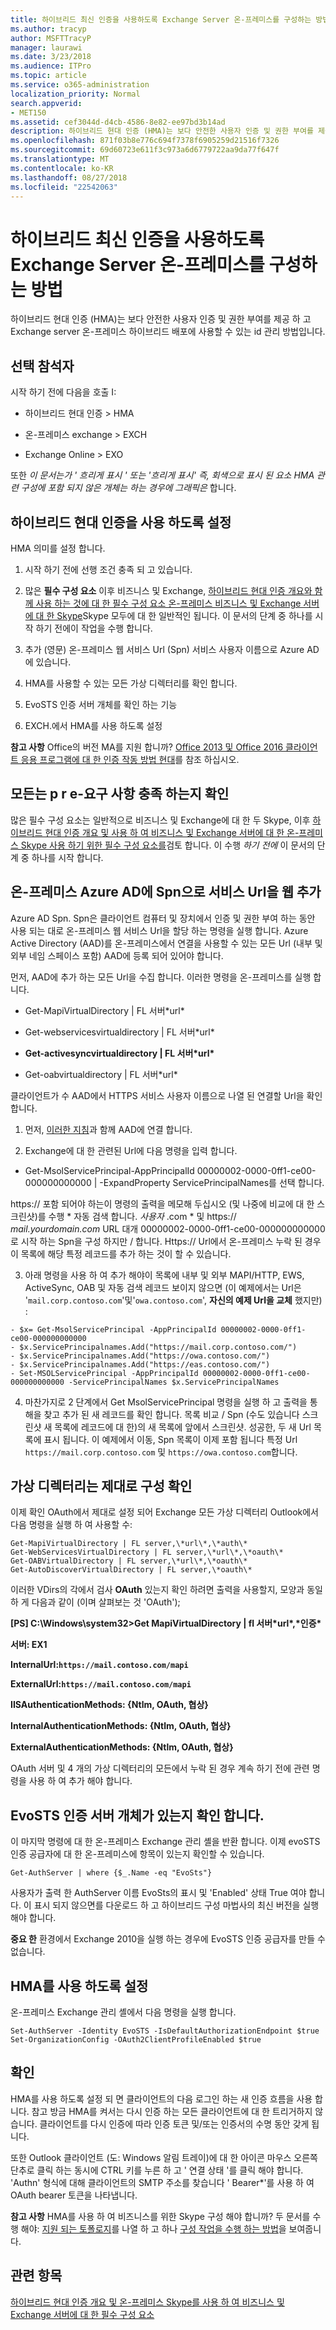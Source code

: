 ```yaml
---
title: 하이브리드 최신 인증을 사용하도록 Exchange Server 온-프레미스를 구성하는 방법
ms.author: tracyp
author: MSFTTracyP
manager: laurawi
ms.date: 3/23/2018
ms.audience: ITPro
ms.topic: article
ms.service: o365-administration
localization_priority: Normal
search.appverid:
- MET150
ms.assetid: cef3044d-d4cb-4586-8e82-ee97bd3b14ad
description: 하이브리드 현대 인증 (HMA)는 보다 안전한 사용자 인증 및 권한 부여를 제공 하 고 Exchange server 온-프레미스 하이브리드 배포에 사용할 수 있는 id 관리 방법입니다.
ms.openlocfilehash: 871f03b8e776c694f7378f6905259d21516f7326
ms.sourcegitcommit: 69d60723e611f3c973a6d6779722aa9da77f647f
ms.translationtype: MT
ms.contentlocale: ko-KR
ms.lasthandoff: 08/27/2018
ms.locfileid: "22542063"
---
```

# <a name="how-to-configure-exchange-server-on-premises-to-use-hybrid-modern-authentication"></a>하이브리드 최신 인증을 사용하도록 Exchange Server 온-프레미스를 구성하는 방법

하이브리드 현대 인증 (HMA)는 보다 안전한 사용자 인증 및 권한 부여를 제공 하 고 Exchange server 온-프레미스 하이브리드 배포에 사용할 수 있는 id 관리 방법입니다.
  
## <a name="fyi"></a>선택 참석자

시작 하기 전에 다음을 호출 I:
  
- 하이브리드 현대 인증 \> HMA
    
- 온-프레미스 exchange \> EXCH
    
- Exchange Online \> EXO
    
또한 *이 문서는가 ' 흐리게 표시 ' 또는 '흐리게 표시' 즉, 회색으로 표시 된 요소 HMA 관련 구성에 포함 되지 않은 개체는 하는 경우에 그래픽은* 합니다. 
  
## <a name="enabling-hybrid-modern-authentication"></a>하이브리드 현대 인증을 사용 하도록 설정

HMA 의미를 설정 합니다.
  
1. 시작 하기 전에 선행 조건 충족 되 고 있습니다.
    
1. 많은 **필수 구성 요소** 이후 비즈니스 및 Exchange, [하이브리드 현대 인증 개요와 함께 사용 하는 것에 대 한 필수 구성 요소 온-프레미스 비즈니스 및 Exchange 서버에 대 한 Skype](hybrid-modern-auth-overview.md)Skype 모두에 대 한 일반적인 됩니다. 이 문서의 단계 중 하나를 시작 하기 전에이 작업을 수행 합니다.
    
2. 추가 (영문) 온-프레미스 웹 서비스 Url (Spn) 서비스 사용자 이름으로 Azure AD에 있습니다.
    
3. HMA를 사용할 수 있는 모든 가상 디렉터리를 확인 합니다.
    
4. EvoSTS 인증 서버 개체를 확인 하는 기능
    
5. EXCH.에서 HMA를 사용 하도록 설정
    
 **참고 사항** Office의 버전 MA를 지원 합니까? [Office 2013 및 Office 2016 클라이언트 응용 프로그램에 대 한 인증 작동 방법 현대](modern-auth-for-office-2013-and-2016.md)를 참조 하십시오.
  
## <a name="make-sure-you-meet-all-the-pre-reqs"></a>모든는 p r e-요구 사항 충족 하는지 확인

많은 필수 구성 요소는 일반적으로 비즈니스 및 Exchange에 대 한 두 Skype, 이후 [하이브리드 현대 인증 개요 및 사용 하 여 비즈니스 및 Exchange 서버에 대 한 온-프레미스 Skype 사용 하기 위한 필수 구성 요소를](hybrid-modern-auth-overview.md)검토 합니다. 이 수행 *하기 전에* 이 문서의 단계 중 하나를 시작 합니다. 
  
## <a name="add-on-premises-web-service-urls-as-spns-in-azure-ad"></a>온-프레미스 Azure AD에 Spn으로 서비스 Url을 웹 추가

Azure AD Spn. Spn은 클라이언트 컴퓨터 및 장치에서 인증 및 권한 부여 하는 동안 사용 되는 대로 온-프레미스 웹 서비스 Url을 할당 하는 명령을 실행 합니다. Azure Active Directory (AAD)를 온-프레미스에서 연결을 사용할 수 있는 모든 Url (내부 및 외부 네임 스페이스 포함) AAD에 등록 되어 있어야 합니다.
  
먼저, AAD에 추가 하는 모든 Url을 수집 합니다. 이러한 명령을 온-프레미스를 실행 합니다.
  
- Get-MapiVirtualDirectory | FL 서버\*url\*
    
- Get-webservicesvirtualdirectory | FL 서버\*url\*
    
- **Get-activesyncvirtualdirectory | FL 서버\*url\***
    
- Get-oabvirtualdirectory | FL 서버\*url\*
    
클라이언트가 수 AAD에서 HTTPS 서비스 사용자 이름으로 나열 된 연결할 Url을 확인 합니다.
  
1. 먼저, [이러한 지침](https://docs.microsoft.com/en-us/office365/enterprise/powershell/connect-to-office-365-powershell)과 함께 AAD에 연결 합니다.
    
2. Exchange에 대 한 관련된 Url에 다음 명령을 입력 합니다.
    
- Get-MsolServicePrincipal-AppPrincipalId 00000002-0000-0ff1-ce00-000000000000 | -ExpandProperty ServicePrincipalNames를 선택 합니다.
    
https:// 포함 되어야 하는이 명령의 출력을 메모해 두십시오 (및 나중에 비교에 대 한 스크린샷)를 수행 * 자동 검색 합니다. *사용자* .com * 및 https:// *mail.yourdomain.com* URL 대개 00000002-0000-0ff1-ce00-000000000000로 시작 하는 Spn을 구성 하지만 / 합니다. Https:// Url에서 온-프레미스 누락 된 경우이 목록에 해당 특정 레코드를 추가 하는 것이 할 수 있습니다. 
  
3. 아래 명령을 사용 하 여 추가 해야이 목록에 내부 및 외부 MAPI/HTTP, EWS, ActiveSync, OAB 및 자동 검색 레코드 보이지 않으면 (이 예제에서는 Url은 '`mail.corp.contoso.com`'및'`owa.contoso.com`', **자신의 예제 Url을 교체** 했지만) : </br>
```
- $x= Get-MsolServicePrincipal -AppPrincipalId 00000002-0000-0ff1-ce00-000000000000   
- $x.ServicePrincipalnames.Add("https://mail.corp.contoso.com/")
- $x.ServicePrincipalnames.Add("https://owa.contoso.com/")
- $x.ServicePrincipalnames.Add("https://eas.contoso.com/")
- Set-MSOLServicePrincipal -AppPrincipalId 00000002-0000-0ff1-ce00-000000000000 -ServicePrincipalNames $x.ServicePrincipalNames
```
 
4. 마찬가지로 2 단계에서 Get MsolServicePrincipal 명령을 실행 하 고 출력을 통해을 찾고 추가 된 새 레코드를 확인 합니다. 목록 비교 / Spn (수도 있습니다 스크린샷 새 목록에 레코드에 대 한)의 새 목록에 앞에서 스크린샷. 성공한, 두 새 Url 목록에 표시 됩니다. 이 예제에서 이동, Spn 목록이 이제 포함 됩니다 특정 Url `https://mail.corp.contoso.com` 및 `https://owa.contoso.com`합니다. 
  
## <a name="verify-virtual-directories-are-properly-configured"></a>가상 디렉터리는 제대로 구성 확인

이제 확인 OAuth에서 제대로 설정 되어 Exchange 모든 가상 디렉터리 Outlook에서 다음 명령을 실행 하 여 사용할 수:

```
Get-MapiVirtualDirectory | FL server,\*url\*,\*auth\* 
Get-WebServicesVirtualDirectory | FL server,\*url\*,\*oauth\*
Get-OABVirtualDirectory | FL server,\*url\*,\*oauth\*
Get-AutoDiscoverVirtualDirectory | FL server,\*oauth\*
```

이러한 VDirs의 각에서 검사 **OAuth** 있는지 확인 하려면 출력을 사용할지, 모양과 동일 하 게 다음과 같이 (이며 살펴보는 것 'OAuth'); 
  
 **[PS] C:\Windows\system32\>Get MapiVirtualDirectory | fl 서버\*url\*,\*인증\***
  
 **서버: EX1**
  
 **InternalUrl:`https://mail.contoso.com/mapi`**
  
 **ExternalUrl:`https://mail.contoso.com/mapi`**
  
 **IISAuthenticationMethods: {Ntlm, OAuth, 협상}**
  
 **InternalAuthenticationMethods: {Ntlm, OAuth, 협상}**
  
 **ExternalAuthenticationMethods: {Ntlm, OAuth, 협상}**
  
OAuth 서버 및 4 개의 가상 디렉터리의 모든에서 누락 된 경우 계속 하기 전에 관련 명령을 사용 하 여 추가 해야 합니다.
  
## <a name="confirm-the-evosts-auth-server-object-is-present"></a>EvoSTS 인증 서버 개체가 있는지 확인 합니다.

이 마지막 명령에 대 한 온-프레미스 Exchange 관리 셸을 반환 합니다. 이제 evoSTS 인증 공급자에 대 한 온-프레미스에 항목이 있는지 확인할 수 있습니다.
  
`Get-AuthServer | where {$_.Name -eq "EvoSts"}`
    
사용자가 출력 한 AuthServer 이름 EvoSts의 표시 및 'Enabled' 상태 True 여야 합니다. 이 표시 되지 않으면를 다운로드 하 고 하이브리드 구성 마법사의 최신 버전을 실행 해야 합니다.
  
 **중요 한** 환경에서 Exchange 2010을 실행 하는 경우에 EvoSTS 인증 공급자를 만들 수 없습니다. 
  
## <a name="enable-hma"></a>HMA를 사용 하도록 설정

온-프레미스 Exchange 관리 셸에서 다음 명령을 실행 합니다.

```
Set-AuthServer -Identity EvoSTS -IsDefaultAuthorizationEndpoint $true  
Set-OrganizationConfig -OAuth2ClientProfileEnabled $true
```
    
## <a name="verify"></a>확인

HMA를 사용 하도록 설정 되 면 클라이언트의 다음 로그인 하는 새 인증 흐름을 사용 합니다. 참고 방금 HMA를 켜서는 다시 인증 하는 모든 클라이언트에 대 한 트리거하지 않습니다. 클라이언트를 다시 인증에 따라 인증 토큰 및/또는 인증서의 수명 동안 갖게 됩니다.
  
또한 Outlook 클라이언트 (도: Windows 알림 트레이)에 대 한 아이콘 마우스 오른쪽 단추로 클릭 하는 동시에 CTRL 키를 누른 하 고 ' 연결 상태 '를 클릭 해야 합니다. 'Authn' 형식에 대해 클라이언트의 SMTP 주소를 찾습니다 ' Bearer\*'를 사용 하 여 OAuth bearer 토큰을 나타냅니다.
  
 **참고 사항** HMA를 사용 하 여 비즈니스를 위한 Skype 구성 해야 합니까? 두 문서를 수행 해야: [지원 되는 토폴로지](https://technet.microsoft.com/en-us/library/mt803262.aspx)를 나열 하 고 하나 [구성 작업을 수행 하는 방법](configure-skype-for-business-for-hybrid-modern-authentication.md)을 보여줍니다.
  

## <a name="related-topics"></a>관련 항목

[하이브리드 현대 인증 개요 및 온-프레미스 Skype를 사용 하 여 비즈니스 및 Exchange 서버에 대 한 필수 구성 요소](hybrid-modern-auth-overview.md) 
  

